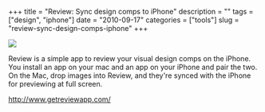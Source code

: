 +++
title = "Review: Sync design comps to iPhone"
description = ""
tags = ["design", "iphone"]
date = "2010-09-17"
categories = ["tools"]
slug = "review-sync-design-comps-iphone"
+++


<div class="tool-screenshot mb1"><a href="http://www.getreviewapp.com/"><img id="bluga-thumbnail-2774" class="bluga-thumbnail custom" src="//media.konigi.com/bluga/
wt52309614978de_custom.jpg"/></a></div><p>Review is a simple app to review your visual design comps on the iPhone. You install an app on your mac and an app on your iPhone and pair the two. On the Mac, drop images into Review, and they're synced with the iPhone for previewing at full screen.</p>

  
<p><a href="http://www.getreviewapp.com/">http://www.getreviewapp.com/</a></p>
      
